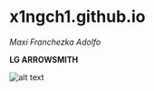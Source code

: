 # x1ngch1.github.io
*Maxi Franchezka Adolfo*

**LG ARROWSMITH**

![alt text](https://i.pinimg.com/originals/90/1a/cc/901accf48fb562cd566290ff5dde2367.gif)

